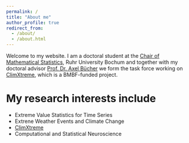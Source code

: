 ```yaml
---
permalink: /
title: "About me"
author_profile: true
redirect_from: 
  - /about/
  - /about.html
---
```


Welcome to my website. I am a doctoral student at the [Chair of Mathematical Statistics](https://math.ruhr-uni-bochum.de/en/faculty/professorships/stochastics/group-buecher/), Ruhr University Bochum and together with my doctoral advisor [Prof. Dr. Axel Bücher](https://math.ruhr-uni-bochum.de/en/faculty/professorships/stochastics/group-buecher/staff/axel-buecher/) we form the task force working on [ClimXtreme](https://www.climxtreme.de/), which is a BMBF-funded project.

My research interests include
=============================

- Extreme Value Statistics for Time Series
- Extrene Weather Events and Climate Change
- [ClimXtreme](https://www.climxtreme.de/)
- Computational and Statistical Neuroscience